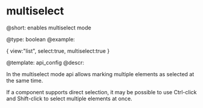 multiselect
=============

@short: enables multiselect mode
	

@type: boolean
@example:

{
  view:"list",
  select:true,
  multiselect:true
}


@template:	api_config
@descr:

In the multiselect mode api allows marking multiple elements as selected at the same time.

If a component supports direct selection, it may be possible to use Ctrl-click 
and Shift-click to select multiple elements at once. 


